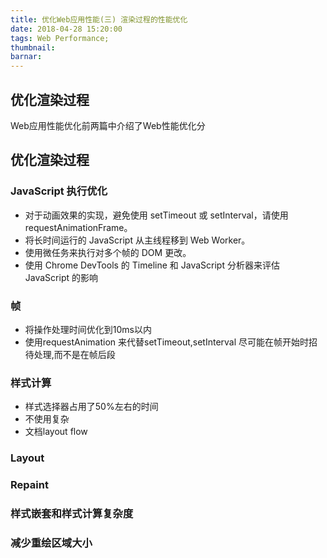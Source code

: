 ```yaml
---
title: 优化Web应用性能(三) 渲染过程的性能优化
date: 2018-04-28 15:20:00
tags: Web Performance;
thumbnail:
barnar:
---
```

## 优化渲染过程
Web应用性能优化前两篇中介绍了Web性能优化分

## 优化渲染过程

### JavaScript 执行优化
- 对于动画效果的实现，避免使用 setTimeout 或 setInterval，请使用 requestAnimationFrame。
- 将长时间运行的 JavaScript 从主线程移到 Web Worker。
- 使用微任务来执行对多个帧的 DOM 更改。
- 使用 Chrome DevTools 的 Timeline 和 JavaScript 分析器来评估 JavaScript 的影响
### 帧
- 将操作处理时间优化到10ms以内
- 使用requestAnimation 来代替setTimeout,setInterval 尽可能在帧开始时招待处理,而不是在帧后段
### 样式计算
- 样式选择器占用了50%左右的时间
- 不使用复杂
- 文档layout flow
### Layout
### Repaint
### 样式嵌套和样式计算复杂度
### 减少重绘区域大小